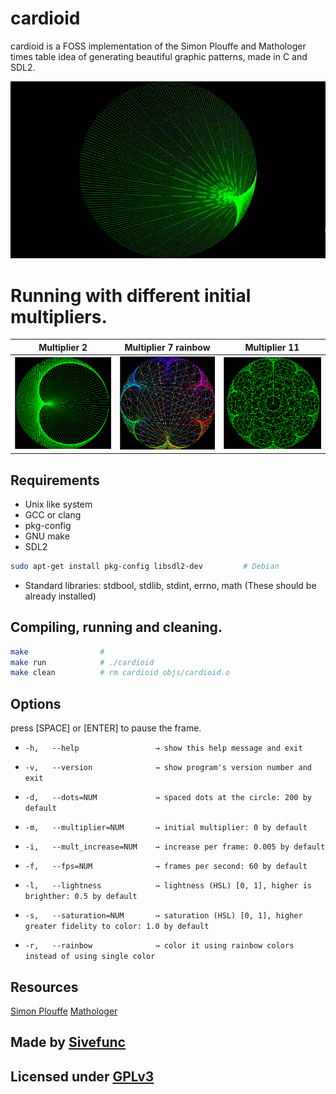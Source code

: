 # cardioid

cardioid is a FOSS implementation of the Simon Plouffe and Mathologer
times table idea of generating beautiful graphic patterns, made in C and SDL2. 

![Video](readme_res/video.gif)

# Running with different initial multipliers.
|Multiplier 2               | Multiplier 7 rainbow          | Multiplier 11
|:---:  		            | :---:    		                | :---:
|![1](readme_res/image1.png)|![2](readme_res/image2.png)|![3](readme_res/image3.png)

## Requirements

- Unix like system
- GCC or clang
- pkg-config
- GNU make
- SDL2
```sh
sudo apt-get install pkg-config libsdl2-dev         # Debian
```
- Standard libraries: stdbool, stdlib, stdint, errno, math (These should be already installed)

## Compiling, running and cleaning.
```sh
make                #
make run            # ./cardioid
make clean          # rm cardioid objs/cardioid.o
```
## Options
press [SPACE] or [ENTER] to pause the frame.

- `-h,   --help                 → show this help message and exit`
- `-v,   --version              → show program's version number and exit`
- `-d,   --dots=NUM             → spaced dots at the circle: 200 by default`
- `-m,   --multiplier=NUM       → initial multiplier: 0 by default`
- `-i,   --mult_increase=NUM    → increase per frame: 0.005 by default`
- `-f,   --fps=NUM              → frames per second: 60 by default`
- `-l,   --lightness            → lightness (HSL) [0, 1], higher is brighther:
                                    0.5 by default`
- `-s,   --saturation=NUM       → saturation (HSL) [0, 1], higher greater fidelity
                                    to color: 1.0 by default`

- `-r,   --rainbow              → color it using rainbow colors instead of using
                                    single color`
## Resources
[Simon Plouffe](https://plouffe.fr/articles/The%20shape%20ofb%20power%20n%20mod%20p.pdf)
[Mathologer](https://youtube.com/watch?v=qhbuKbxJsk8)

## Made by [Sivefunc](https://gitlab.com/sivefunc)
## Licensed under [GPLv3](LICENSE)
